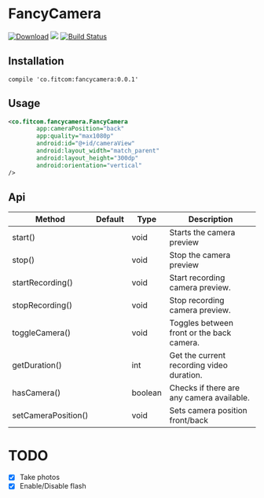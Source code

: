 # FancyCamera

[![Download][bintray_svg]][bintray_url]
![][camera_svg]
[![Build Status][build_status_svg]][build_status_link]

[build_status_svg]: https://travis-ci.org/triniwiz/fancycamera.svg?branch=master
[build_status_link]: https://travis-ci.org/triniwiz/fancycamera
[bintray_svg]: https://api.bintray.com/packages/triniwiz/maven/fancycamera/images/download.svg
[bintray_url]: https://bintray.com/triniwiz/maven/fancycamera/_latestVersion
[camera_svg]: https://img.shields.io/badge/Android-fancycamera-yellowgreen.svg
## Installation

```
compile 'co.fitcom:fancycamera:0.0.1'
```

## Usage

```xml
<co.fitcom.fancycamera.FancyCamera
        app:cameraPosition="back"
        app:quality="max1080p"
        android:id="@+id/cameraView"
        android:layout_width="match_parent"
        android:layout_height="300dp"
        android:orientation="vertical"
/>
```

## Api

| Method                  | Default | Type    | Description                                           |
| ----------------------- | ------- | ------- | ----------------------------------------------------- |
| start()                 |         | void    | Starts the camera preview                             |
| stop()                  |         | void    | Stop the camera preview                               |
| startRecording()        |         | void    | Start recording camera preview.                       |
| stopRecording()         |         | void    | Stop recording camera preview.                        |
| toggleCamera()          |         | void    | Toggles between front or the back camera.             |
| getDuration()           |         | int     | Get the current recording video duration.             |
| hasCamera()             |         | boolean | Checks if there are any camera available.             |
| setCameraPosition()     |         | void    | Sets camera position front/back                       |

# TODO

- [x] Take photos
- [x] Enable/Disable flash
